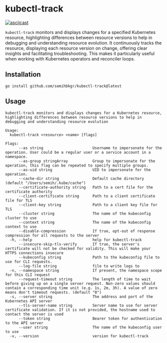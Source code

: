 # kubectl-track

[![asciicast](https://asciinema.org/a/i6UK3LE0WAZgWhg4o2HSupBim.svg)](https://asciinema.org/a/i6UK3LE0WAZgWhg4o2HSupBim)

`kubectl-track` monitors and displays changes for a specified Kubernetes resource, highlighting differences between resource versions to help in debugging and understanding resource evolution. It continuously tracks the resource, displaying each resource version on change, offering clear insights and facilitating troubleshooting. This makes it particularly useful when working with Kubernetes operators and reconciler loops.

## Installation

```shell
go install github.com/semihbkgr/kubectl-track@latest
```

## Usage

```shell
kubectl-track monitors and displays changes for a Kubernetes resource, highlighting differences between resource versions to help in debugging and understanding resource evolution

Usage:
  kubectl-track <resource> <name> [flags]

Flags:
      --as string                      Username to impersonate for the operation. User could be a regular user or a service account in a namespace.
      --as-group stringArray           Group to impersonate for the operation, this flag can be repeated to specify multiple groups.
      --as-uid string                  UID to impersonate for the operation.
      --cache-dir string               Default cache directory (default "/Users/semih/.kube/cache")
      --certificate-authority string   Path to a cert file for the certificate authority
      --client-certificate string      Path to a client certificate file for TLS
      --client-key string              Path to a client key file for TLS
      --cluster string                 The name of the kubeconfig cluster to use
      --context string                 The name of the kubeconfig context to use
      --disable-compression            If true, opt-out of response compression for all requests to the server
  -h, --help                           help for kubectl-track
      --insecure-skip-tls-verify       If true, the server's certificate will not be checked for validity. This will make your HTTPS connections insecure
      --kubeconfig string              Path to the kubeconfig file to use for CLI requests.
      --log-file string                file to write logs to
  -n, --namespace string               If present, the namespace scope for this CLI request
      --request-timeout string         The length of time to wait before giving up on a single server request. Non-zero values should contain a corresponding time unit (e.g. 1s, 2m, 3h). A value of zero means don't timeout requests. (default "0")
  -s, --server string                  The address and port of the Kubernetes API server
      --tls-server-name string         Server name to use for server certificate validation. If it is not provided, the hostname used to contact the server is used
      --token string                   Bearer token for authentication to the API server
      --user string                    The name of the kubeconfig user to use
  -v, --version                        version for kubectl-track
```
